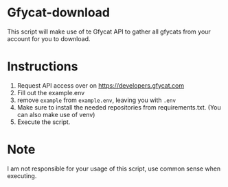 # Gfycat-download
This script will make use of te Gfycat API to gather all gfycats from your account for you to download.

# Instructions
1. Request API access over on https://developers.gfycat.com
2. Fill out the example.env
3. remove `example` from `example.env`, leaving you with `.env`
4. Make sure to install the needed repositories from requirements.txt. (You can also make use of venv)
5. Execute the script.

# Note
I am not responsible for your usage of this script, use common sense when executing. 
